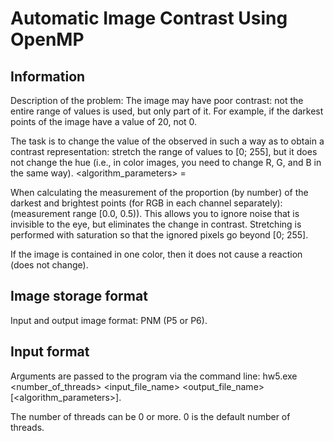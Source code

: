 # Automatic Image Contrast Using OpenMP

## Information

Description of the problem: The image may have poor contrast: not the entire range of values ​​is used, but only part of it. For example, if the darkest points of the image have a value of 20, not 0.

The task is to change the value of the observed in such a way as to obtain a contrast representation: stretch the range of values ​​to [0; 255], but it does not change the hue (i.e., in color images, you need to change R, G, and B in the same way).
<algorithm_parameters> = <coefficient>
  
When calculating the measurement of the proportion (by number) of the darkest and brightest points (for RGB in each channel separately): <coefficient> (measurement range [0.0, 0.5)). This allows you to ignore noise that is invisible to the eye, but eliminates the change in contrast. Stretching is performed with saturation so that the ignored pixels go beyond [0; 255].
  
If the image is contained in one color, then it does not cause a reaction (does not change).
  
## Image storage format
Input and output image format: PNM (P5 or P6).
  
## Input format
Arguments are passed to the program via the command line:
hw5.exe <number_of_threads> <input_file_name> <output_file_name> [<algorithm_parameters>].
  
The number of threads can be 0 or more. 0 is the default number of threads.
